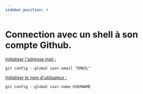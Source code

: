```yaml
--- 
sidebar_position: 4
---
```


# Connection avec un shell à son compte Github.

<u>Initialiser l'adresse mail :</u>

```shell
git config --global user.email "EMAIL"
```

<u>Initialiser le nom d'utilisateur :</u>

```shell
git config --global user.name USERNAME
```

